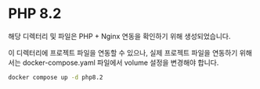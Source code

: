 # PHP 8.2

해당 디렉터리 및 파일은 PHP + Nginx 연동을 확인하기 위해 생성되었습니다.

이 디렉터리에 프로젝트 파일을 연동할 수 있으나, 실제 프로젝트 파일을 연동하기 위해서는 docker-compose.yaml 파일에서 volume 설정을 변경해야 합니다.

```bash
docker compose up -d php8.2
```
